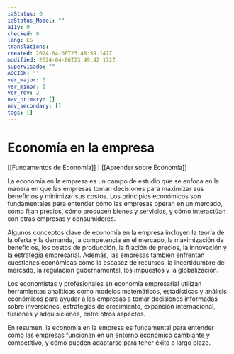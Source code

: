 ```yaml
---
iaStatus: 0
iaStatus_Model: ""
a11y: 0
checked: 0
lang: ES
translations: 
created: 2024-04-06T23:48:59.141Z
modified: 2024-04-06T23:49:42.172Z
supervisado: ""
ACCION: ""
ver_major: 0
ver_minor: 1
ver_rev: 2
nav_primary: []
nav_secondary: []
tags: []
---
```

# Economía en la empresa

[[Fundamentos de Economía]] | [[Aprender sobre Economía]]

La economía en la empresa es un campo de estudio que se enfoca en la manera en que las empresas toman decisiones para maximizar sus beneficios y minimizar sus costos. Los principios económicos son fundamentales para entender cómo las empresas operan en un mercado, cómo fijan precios, cómo producen bienes y servicios, y cómo interactúan con otras empresas y consumidores.

Algunos conceptos clave de economía en la empresa incluyen la teoría de la oferta y la demanda, la competencia en el mercado, la maximización de beneficios, los costos de producción, la fijación de precios, la innovación y la estrategia empresarial. Además, las empresas también enfrentan cuestiones económicas como la escasez de recursos, la incertidumbre del mercado, la regulación gubernamental, los impuestos y la globalización.

Los economistas y profesionales en economía empresarial utilizan herramientas analíticas como modelos matemáticos, estadísticas y análisis económicos para ayudar a las empresas a tomar decisiones informadas sobre inversiones, estrategias de crecimiento, expansión internacional, fusiones y adquisiciones, entre otros aspectos.

En resumen, la economía en la empresa es fundamental para entender cómo las empresas funcionan en un entorno económico cambiante y competitivo, y cómo pueden adaptarse para tener éxito a largo plazo.

